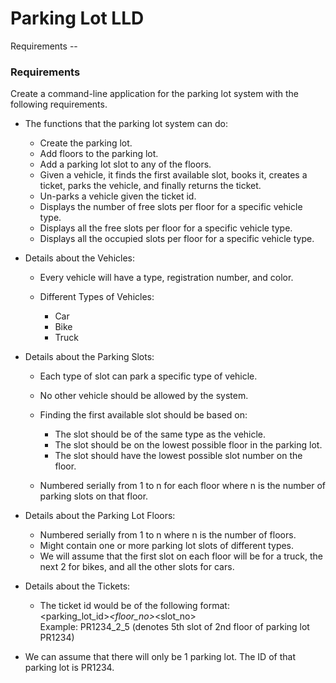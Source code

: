 # Parking Lot LLD

Requirements -- 

### Requirements

Create a command-line application for the parking lot system with the following requirements.

-   The functions that the parking lot system can do:

    -   Create the parking lot.
    -   Add floors to the parking lot.
    -   Add a parking lot slot to any of the floors.
    -   Given a vehicle, it finds the first available slot, books it, creates a ticket, parks the vehicle, and finally returns the ticket.
    -   Un-parks a vehicle given the ticket id.
    -   Displays the number of free slots per floor for a specific vehicle type.
    -   Displays all the free slots per floor for a specific vehicle type.
    -   Displays all the occupied slots per floor for a specific vehicle type.

-   Details about the Vehicles:

    -   Every vehicle will have a type, registration number, and color.
    -   Different Types of Vehicles:

        -   Car
        -   Bike
        -   Truck

-   Details about the Parking Slots:

    - Each type of slot can park a specific type of vehicle.
    - No other vehicle should be allowed by the system.
    - Finding the first available slot should be based on:

        -   The slot should be of the same type as the vehicle.
        -   The slot should be on the lowest possible floor in the parking lot.
        -   The slot should have the lowest possible slot number on the floor.

    - Numbered serially from 1 to n for each floor where n is the number of parking slots on that floor.

-   Details about the Parking Lot Floors:
    -   Numbered serially from 1 to n where n is the number of floors.
    -   Might contain one or more parking lot slots of different types.
    -   We will assume that the first slot on each floor will be for a truck, the next 2 for bikes, and all the other slots for cars.

-   Details about the Tickets:

    -   The ticket id would be of the following format:\
        <parking_lot_id>_<floor_no>_<slot_no>\
        Example: PR1234_2_5 (denotes 5th slot of 2nd floor of parking lot PR1234)

-   We can assume that there will only be 1 parking lot. The ID of that parking lot is PR1234.